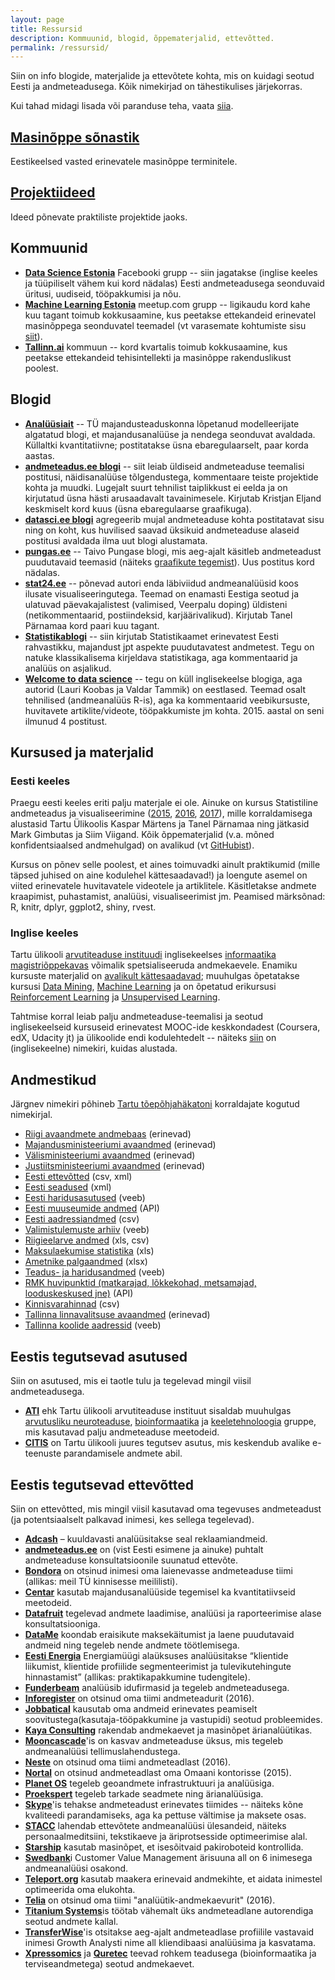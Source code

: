 ```yaml
---
layout: page
title: Ressursid
description: Kommuunid, blogid, õppematerjalid, ettevõtted.
permalink: /ressursid/
---
```


Siin on info blogide, materjalide ja ettevõtete kohta, mis on kuidagi seotud Eesti ja andmeteadusega. Kõik nimekirjad on tähestikulises järjekorras.

Kui tahad midagi lisada või paranduse teha, vaata [siia](https://github.com/datasciee/datasciee.github.io).

## [Masinõppe sõnastik](/masinoppe-sonastik)

Eestikeelsed vasted erinevatele masinõppe terminitele.

## [Projektiideed](/projektiideed)

Ideed põnevate praktiliste projektide jaoks.

## Kommuunid
* [**Data Science Estonia**](https://facebook.com/groups/datasci.ee) Facebooki grupp -- siin jagatakse (inglise keeles ja tüüpiliselt vähem kui kord nädalas) Eesti andmeteadusega seonduvaid üritusi, uudiseid, tööpakkumisi ja nõu.
* [**Machine Learning Estonia**](http://www.meetup.com/Machine-Learning-Estonia) meetup.com grupp -- ligikaudu kord kahe kuu tagant toimub kokkusaamine, kus peetakse ettekandeid erinevatel masinõppega seonduvatel teemadel (vt varasemate kohtumiste sisu [siit](http://www.meetup.com/Machine-Learning-Estonia/events/past)).
* [**Tallinn.ai**](http://tallinn.city.ai/) kommuun -- kord kvartalis toimub kokkusaamine, kus peetakse ettekandeid tehisintellekti ja masinõppe rakenduslikust poolest.

## Blogid

* [**Analüüsiait**](https://analyticsestonia.wordpress.com/) -- TÜ majandusteaduskonna lõpetanud modelleerijate algatatud blogi, et majandusanalüüse ja nendega seonduvat avaldada. Küllaltki kvantitatiivne; postitatakse üsna ebaregulaarselt, paar korda aastas.
* [**andmeteadus.ee blogi**](http://andmeteadus.ee/blog/) -- siit leiab üldiseid andmeteaduse teemalisi postitusi, näidisanalüüse tõlgendustega, kommentaare teiste projektide kohta ja muudki. Lugejalt suurt tehnilist taiplikkust ei eelda ja on kirjutatud üsna hästi arusaadavalt tavainimesele. Kirjutab Kristjan Eljand keskmiselt kord kuus (üsna ebaregulaarse graafikuga).
* [**datasci.ee blogi**](http://datasci.ee/blog) agregeerib mujal andmeteaduse kohta postitatavat sisu ning on koht, kus huvilised saavad üksikuid andmeteaduse alaseid postitusi avaldada ilma uut blogi alustamata.
* [**pungas.ee**](http://pungas.ee) -- Taivo Pungase blogi, mis aeg-ajalt käsitleb andmeteadust puudutavaid teemasid (näiteks [graafikute tegemist](http://pungas.ee/pohinipid-selgete-graafikute-tegemiseks/)). Uus postitus kord nädalas.
* [**stat24.ee**](http://stat24.ee) -- põnevad autori enda läbiviidud andmeanalüüsid koos ilusate visualiseeringutega. Teemad on enamasti Eestiga seotud ja ulatuvad päevakajalistest (valimised, Veerpalu doping) üldisteni (netikommentaarid, postiindeksid, karjäärivalikud). Kirjutab Tanel Pärnamaa kord paari kuu tagant.
* [**Statistikablogi**](https://statistikaamet.wordpress.com/) -- siin kirjutab Statistikaamet erinevatest Eesti rahvastikku, majandust jpt aspekte puudutavatest andmetest. Tegu on natuke klassikalisema kirjeldava statistikaga, aga kommentaarid ja analüüs on asjalikud.
* [**Welcome to data science**](http://welcome-to-data-science.blogspot.it/) -- tegu on küll inglisekeelse blogiga, aga autorid (Lauri Koobas ja Valdar Tammik) on eestlased. Teemad osalt tehnilised (andmeanalüüs R-is), aga ka kommentaarid veebikursuste, huvitavete artiklite/videote, tööpakkumiste jm kohta. 2015. aastal on seni ilmunud 4 postitust.

## Kursused ja materjalid

### Eesti keeles
Praegu eesti keeles eriti palju materjale ei ole. Ainuke on kursus Statistiline andmeteadus ja visualiseerimine ([2015](http://andmeteadus.github.io/2015), [2016](http://andmeteadus.github.io/2016), [2017](http://andmeteadus.github.io/2016)), mille korraldamisega alustasid Tartu Ülikoolis Kaspar Märtens ja Tanel Pärnamaa ning jätkasid Mark Gimbutas ja Siim Viigand. Kõik õppematerjalid (v.a. mõned konfidentsiaalsed andmehulgad) on avalikud (vt [GitHubist](https://github.com/andmeteadus)).

Kursus on põnev selle poolest, et aines toimuvadki ainult praktikumid (mille täpsed juhised on aine kodulehel kättesaadavad!) ja loengute asemel on viited erinevatele huvitavatele videotele ja artiklitele. Käsitletakse andmete kraapimist, puhastamist, analüüsi, visualiseerimist jm. Peamised märksõnad: R, knitr, dplyr, ggplot2, shiny, rvest.

### Inglise keeles
Tartu ülikooli [arvutiteaduse instituudi](http://www.cs.ut.ee/et) inglisekeelses [informaatika magistriõppekavas](https://www.is.ut.ee/pls/ois/!tere.tulemast?leht=OK.BL.PU&id_a_oppekava=4776) võimalik spetsialiseeruda andmekaevele. Enamiku kursuste materjalid on [avalikult kättesaadavad](https://courses.cs.ut.ee/); muuhulgas õpetatakse kursusi [Data Mining](https://courses.cs.ut.ee/2016/dm2016/spring), [Machine Learning](https://courses.cs.ut.ee/2016/ml/spring) ja on õpetatud erikursusi [Reinforcement Learning](https://courses.cs.ut.ee/2016/scml-seminar/spring) ja [Unsupervised Learning](https://courses.cs.ut.ee/2016/scml-seminar/fall).

Tahtmise korral leiab palju andmeteaduse-teemalisi ja seotud inglisekeelseid kursuseid erinevatest MOOC-ide keskkondadest (Coursera, edX, Udacity jt) ja ülikoolide endi kodulehtedelt -- näiteks [siin](https://medium.freecodecamp.com/if-you-want-to-learn-data-science-start-with-one-of-these-programming-classes-fb694ffe780c#.d6qzt392a) on (inglisekeelne) nimekiri, kuidas alustada.

## Andmestikud

Järgnev nimekiri põhineb [Tartu tõepõhjahäkatoni](http://hack24.ut.ee/) korraldajate kogutud nimekirjal.

* [Riigi avaandmete andmebaas](https://opendata.riik.ee/) (erinevad)
* [Majandusministeeriumi avaandmed](http://opendata.mkm.ee/) (erinevad)
* [Välisministeeriumi avaandmed](http://vm.ee/et/avaandmed) (erinevad)
* [Justiitsministeeriumi avaandmed](http://www.rik.ee/et/avaandmed) (erinevad)
* [Eesti ettevõtted](http://avaandmed.rik.ee/andmed/ARIREGISTER/) (csv, xml)
* [Eesti seadused](http://www.riigiteataja.ee) (xml)
* [Eesti haridusasutused](https://enda.ehis.ee/avalik/) (veeb)
* [Eesti muuseumide andmed](http://opendata.muis.ee/) (API)
* [Eesti aadressiandmed](http://xgis.maaamet.ee/adsavalik/ads?xBTN.newvalja) (csv)
* [Valimistulemuste arhiiv](http://www.vvk.ee/arhiiv/) (veeb)
* [Riigieelarve andmed](http://riigiraha.fin.ee) (xls, csv)
* [Maksulaekumise statistika](http://www.emta.ee/et/kontaktid-ja-ametist/maksulaekumine-statistika/tasutud-maksud) (xls)
* [Ametnike palgaandmed](http://www.avalikteenistus.ee/index.php?id=41596) (xlsx)
* [Teadus- ja haridusandmed](http://www.haridussilm.ee/) (veeb)
* [RMK huvipunktid (matkarajad, lõkkekohad, metsamajad, looduskeskused jne)](https://github.com/tambeta/rmkmapper) (API)
* [Kinnisvarahinnad](https://pungas.ee/andmestikud/kv-ee-kinnisvarakuulutused/) (csv)
* [Tallinna linnavalitsuse avaandmed](http://avaandmed.tallinn.ee/) (erinevad)
* [Tallinna koolide aadressid](https://info.haridus.ee/Asutused) (veeb)

## Eestis tegutsevad asutused

Siin on asutused, mis ei taotle tulu ja tegelevad mingil viisil andmeteadusega.

* [**ATI**](https://www.cs.ut.ee/et) ehk Tartu ülikooli arvutiteaduse instituut sisaldab muuhulgas [arvutusliku neuroteaduse](http://neuro.cs.ut.ee/), [bioinformaatika](http://biit.cs.ut.ee/) ja [keeletehnoloogia](http://nlp.cs.ut.ee/) gruppe, mis kasutavad palju andmeteaduse meetodeid.
* [**CITIS**](http://citis.ut.ee/) on Tartu ülikooli juures tegutsev asutus, mis keskendub avalike e-teenuste parandamisele andmete abil.


## Eestis tegutsevad ettevõtted

Siin on ettevõtted, mis mingil viisil kasutavad oma tegevuses andmeteadust (ja potentsiaalselt palkavad inimesi, kes sellega tegelevad).

* [**Adcash**](http://www.adcash.com/) – kuuldavasti analüüsitakse seal reklaamiandmeid.
* [**andmeteadus.ee**](http://andmeteadus.ee/) on (vist Eesti esimene ja ainuke) puhtalt andmeteaduse konsultatsioonile suunatud ettevõte.
* [**Bondora**](https://www.bondora.ee/) on otsinud inimesi oma laienevasse andmeteaduse tiimi (allikas: meil TÜ kinnisesse meililisti).
* [**Centar**](http://centar.ee/) kasutab majandusanalüüside tegemisel ka kvantitatiivseid meetodeid.
* [**Datafruit**](http://datafruit.ee/) tegelevad andmete laadimise, analüüsi ja raporteerimise alase konsultatsiooniga.
* [**DataMe**](http://datame.eu/) koondab eraisikute maksekäitumist ja laene puudutavaid andmeid ning tegeleb nende andmete töötlemisega.
* [**Eesti Energia**](https://www.energia.ee/et/avaleht) Energiamüügi alaüksuses analüüsitakse “klientide liikumist, klientide profiilide segmenteerimist ja tulevikutehingute hinnastamist” (allikas: praktikapakkumine tudengitele).
* [**Funderbeam**](https://funderbeam.com/) analüüsib idufirmasid ja tegeleb andmeteadusega.
* [**Inforegister**](https://www.inforegister.ee/) on otsinud oma tiimi andmeteadurit (2016).
* [**Jobbatical**](https://www.jobbatical.com/) kausutab oma andmeid erinevates peamiselt soovitustega(kasutaja-tööpakkumine ja vastupidi) seotud probleemides.
* [**Kaya Consulting**](http://kaya-consulting.com/) rakendab andmekaevet ja masinõpet ärianalüütikas.
* [**Mooncascade**](https://mooncascade.com/)'is on kasvav andmeteaduse üksus, mis tegeleb andmeanalüüsi tellimuslahendustega.
* [**Neste**](http://www.neste.ee/ee) on otsinud oma tiimi andmeteadlast (2016).
* [**Nortal**](https://nortal.com/) on otsinud andmeteadlast oma Omaani kontorisse (2015).
* [**Planet OS**](https://planetos.com/company/) tegeleb geoandmete infrastruktuuri ja analüüsiga.
* [**Proekspert**](https://www.proekspert.ee/) tegeleb tarkade seadmete ning ärianalüüsiga.
* [**Skype**](https://www.skype.com/en/)'is tehakse andmeteadust erinevates tiimides -- näiteks kõne kvaliteedi parandamiseks, aga ka pettuse vältimise ja maksete osas.
* [**STACC**](http://www.stacc.ee/et) lahendab ettevõtete andmeanalüüsi ülesandeid, näiteks personaalmeditsiini, tekstikaeve ja äriprotsesside optimeerimise alal.
* [**Starship**](https://www.starship.xyz/) kasutab masinõpet, et isesõitvaid pakiroboteid kontrollida.
* [**Swedbank**](https://www.swedbank.ee/about/work)i Customer Value Management ärisuuna all on 6 inimesega andmeanalüüsi osakond.
* [**Teleport.org**](https://teleport.org/) kasutab maakera erinevaid andmekihte, et aidata inimestel optimeerida oma elukohta.
* [**Telia**](https://www.telia.ee/ettevottest/uldinfo) on otsinud oma tiimi "analüütik-andmekaevurit" (2016).
* [**Titanium Systems**](https://www.titaniumsystems.com/)is töötab vähemalt üks andmeteadlane autorendiga seotud andmete kallal.
* [**TransferWise**](https://transferwise.com/)'is otsitakse aeg-ajalt andmeteadlase profiilile vastavaid inimesi Growth Analysti nime all kliendibaasi analüüsima ja kasvatama.
* [**Xpressomics**](https://xpressomics.com/about/) ja [**Quretec**](http://www.quretec.com/) teevad rohkem teadusega (bioinformaatika ja terviseandmetega) seotud andmekaevet.
